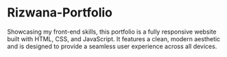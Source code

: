 # Rizwana-Portfolio
Showcasing my front-end skills, this portfolio is a fully responsive website built with HTML, CSS, and JavaScript. It features a clean, modern aesthetic and is designed to provide a seamless user experience across all devices.

